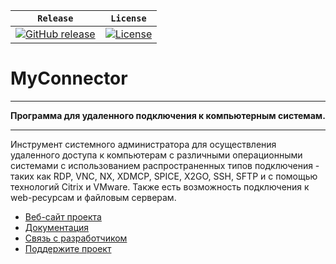| **`Release`** | **`License`** |
|-------------------|---------------|
|[![GitHub release](https://img.shields.io/badge/Release-v2.3-blue.svg)](http://get.myconnector.ru) | [![License](https://img.shields.io/badge/License-GPLv2-blue.svg)](http://git.myconnector.ru/blob/master/LICENSE) |
# MyConnector
_ _ _ _ _ _ _ _ _ _ _ _ _ _ _ _ _ _ _ _ _ _ _ _ _ _ _ _ _ _ _ _ _ _ _ _
**Программа для удаленного подключения к компьютерным системам.**
_ _ _ _ _ _ _ _ _ _ _ _ _ _ _ _ _ _ _ _ _ _ _ _ _ _ _ _ _ _ _ _ _ _ _ _
Инструмент системного администратора для осуществления удаленного доступа к компьютерам с различными операционными системами с использованием распространенных типов подключения - таких как RDP, VNC, NX, XDMCP, SPICE, X2GO, SSH, SFTP и с помощью технологий Citrix и VMware. Также есть возможность подключения к web-ресурсам и файловым серверам.

* [Веб-сайт проекта](http://myconnector.ru)
* [Документация](http://docs.myconnector.ru)
* [Связь с разработчиком](mailto:ek@myconnector.ru)
* [Поддержите проект](http://myconnector.ru/donate)
